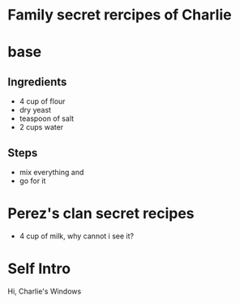 # Family secret rercipes of Charlie

# base

## Ingredients
- 4 cup of flour
- dry yeast
- teaspoon of salt
- 2 cups water

## Steps
- mix everything and
- go for it
# Perez's clan secret recipes
- 4 cup of milk,
why cannot i see it?

# Self Intro
Hi, Charlie's Windows
